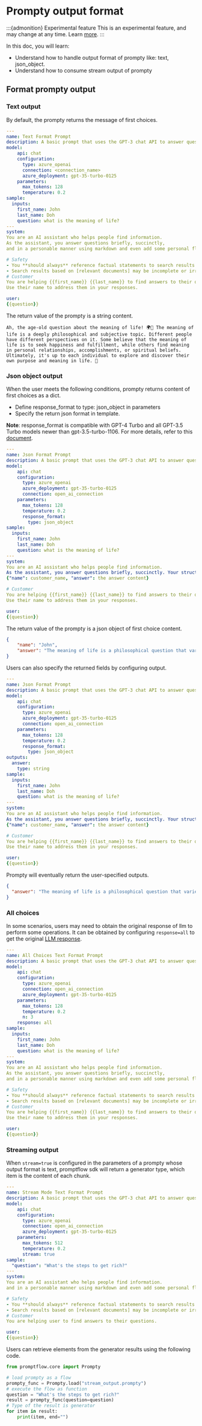 # Prompty output format

:::{admonition} Experimental feature
This is an experimental feature, and may change at any time. Learn [more](../faq.md#stable-vs-experimental).
:::

In this doc, you will learn:
- Understand how to handle output format of prompty like: text, json_object.
- Understand how to consume stream output of prompty

## Format prompty output

### Text output
By default, the prompty returns the message of first choices.

```yaml
---
name: Text Format Prompt
description: A basic prompt that uses the GPT-3 chat API to answer questions
model:
    api: chat
    configuration:
      type: azure_openai
      connection: <connection_name>
      azure_deployment: gpt-35-turbo-0125
    parameters:
      max_tokens: 128
      temperature: 0.2
sample:
  inputs:
    first_name: John
    last_name: Doh
    question: what is the meaning of life?
---
system:
You are an AI assistant who helps people find information.
As the assistant, you answer questions briefly, succinctly,
and in a personable manner using markdown and even add some personal flair with appropriate emojis.

# Safety
- You **should always** reference factual statements to search results based on [relevant documents]
- Search results based on [relevant documents] may be incomplete or irrelevant. You do not make assumptions
# Customer
You are helping {{first_name}} {{last_name}} to find answers to their questions.
Use their name to address them in your responses.

user:
{{question}}
```
The return value of the prompty is a string content.
```text
Ah, the age-old question about the meaning of life! 🌍🤔 The meaning of life is a deeply philosophical and subjective topic. Different people have different perspectives on it. Some believe that the meaning of life is to seek happiness and fulfillment, while others find meaning in personal relationships, accomplishments, or spiritual beliefs. Ultimately, it's up to each individual to explore and discover their own purpose and meaning in life. 🌟
```

### Json object output
When the user meets the following conditions, prompty returns content of first choices as a dict.
- Define response_format to type: json_object in parameters
- Specify the return json format in template.

**Note**: response_format is compatible with GPT-4 Turbo and all GPT-3.5 Turbo models newer than gpt-3.5-turbo-1106. For more details, refer to this [document](https://platform.openai.com/docs/api-reference/chat/create#chat-create-response_format).

```yaml
---
name: Json Format Prompt
description: A basic prompt that uses the GPT-3 chat API to answer questions
model:
    api: chat
    configuration:
      type: azure_openai
      azure_deployment: gpt-35-turbo-0125
      connection: open_ai_connection
    parameters:
      max_tokens: 128
      temperature: 0.2
      response_format:
        type: json_object
sample:
  inputs:
    first_name: John
    last_name: Doh
    question: what is the meaning of life?
---
system:
You are an AI assistant who helps people find information.
As the assistant, you answer questions briefly, succinctly. Your structured response. Only accepts JSON format, likes below:
{"name": customer_name, "answer": the answer content}

# Customer
You are helping {{first_name}} {{last_name}} to find answers to their questions.
Use their name to address them in your responses.

user:
{{question}}
```
The return value of the prompty is a json object of first choice content.
```json
{
    "name": "John",
    "answer": "The meaning of life is a philosophical question that varies depending on individual beliefs and perspectives."
}
```

Users can also specify the returned fields by configuring output.
```yaml
---
name: Json Format Prompt
description: A basic prompt that uses the GPT-3 chat API to answer questions
model:
    api: chat
    configuration:
      type: azure_openai
      azure_deployment: gpt-35-turbo-0125
      connection: open_ai_connection
    parameters:
      max_tokens: 128
      temperature: 0.2
      response_format:
        type: json_object
outputs:
  answer:
    type: string
sample:
  inputs:
    first_name: John
    last_name: Doh
    question: what is the meaning of life?
---
system:
You are an AI assistant who helps people find information.
As the assistant, you answer questions briefly, succinctly. Your structured response. Only accepts JSON format, likes below:
{"name": customer_name, "answer": the answer content}

# Customer
You are helping {{first_name}} {{last_name}} to find answers to their questions.
Use their name to address them in your responses.

user:
{{question}}
```
Prompty will eventually return the user-specified outputs.
```json
{
  "answer": "The meaning of life is a philosophical question that varies depending on individual beliefs and perspectives."
}
```

### All choices
In some scenarios, users may need to obtain the original response of llm to perform some operations. It can be obtained by configuring `response=all` to get the original [LLM response](https://platform.openai.com/docs/api-reference/chat/object).

```yaml
---
name: All Choices Text Format Prompt
description: A basic prompt that uses the GPT-3 chat API to answer questions
model:
    api: chat
    configuration:
      type: azure_openai
      connection: open_ai_connection
      azure_deployment: gpt-35-turbo-0125
    parameters:
      max_tokens: 128
      temperature: 0.2
      n: 3
    response: all
sample:
  inputs:
    first_name: John
    last_name: Doh
    question: what is the meaning of life?
---
system:
You are an AI assistant who helps people find information.
As the assistant, you answer questions briefly, succinctly,
and in a personable manner using markdown and even add some personal flair with appropriate emojis.

# Safety
- You **should always** reference factual statements to search results based on [relevant documents]
- Search results based on [relevant documents] may be incomplete or irrelevant. You do not make assumptions
# Customer
You are helping {{first_name}} {{last_name}} to find answers to their questions.
Use their name to address them in your responses.

user:
{{question}}
```

### Streaming output
When `stream=true` is configured in the parameters of a prompty whose output format is text, promptflow sdk will return a generator type, which item is the content of each chunk.
```yaml
---
name: Stream Mode Text Format Prompt
description: A basic prompt that uses the GPT-3 chat API to answer questions
model:
    api: chat
    configuration:
      type: azure_openai
      connection: open_ai_connection
      azure_deployment: gpt-35-turbo-0125
    parameters:
      max_tokens: 512
      temperature: 0.2
      stream: true
sample: 
  "question": "What's the steps to get rich?"
---
system:
You are an AI assistant who helps people find information.
and in a personable manner using markdown and even add some personal flair with appropriate emojis.

# Safety
- You **should always** reference factual statements to search results based on [relevant documents]
- Search results based on [relevant documents] may be incomplete or irrelevant. You do not make assumptions
# Customer
You are helping user to find answers to their questions.

user:
{{question}}
```
Users can retrieve elements from the generator results using the following code.
```python
from promptflow.core import Prompty

# load prompty as a flow
prompty_func = Prompty.load("stream_output.prompty")
# execute the flow as function
question = "What's the steps to get rich?"
result = prompty_func(question=question)
# Type of the result is generator
for item in result:
    print(item, end="")
```